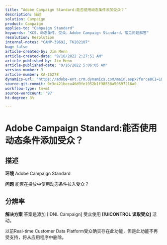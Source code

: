```yaml
---
title: “Adobe Campaign Standard:能否使用动态条件添加受众？”
description: 描述
solution: Campaign
product: Campaign
applies-to: "Campaign Standard"
keywords: "KCS，动态条件，受众，Adobe Campaign Standard，常见问题解答"
resolution: Resolution
internal-notes: "CAMP-39692, TK202107"
bug: false
article-created-by: Jim Menn
article-created-date: "9/16/2022 2:27:51 AM"
article-published-by: Jim Menn
article-published-date: "9/16/2022 5:06:05 AM"
version-number: 3
article-number: KA-15278
dynamics-url: "https://adobe-ent.crm.dynamics.com/main.aspx?forceUCI=1&pagetype=entityrecord&etn=knowledgearticle&id=da1ccb28-6735-ed11-9db1-0022480866ad"
source-git-commit: 0c3e421beca46d9fe1952b1f98538a50697216a0
workflow-type: tm+mt
source-wordcount: '97'
ht-degree: 3%

---
```


# Adobe Campaign Standard:能否使用动态条件添加受众？

## 描述


<b>环境</b>
Adobe Campaign Standard

<b>问题</b>
能否在投放中使用动态条件拉入受众？


## 分辨率


<b>解决方案</b>
答案是添加 [!DNL Campaign] 受众使用 <b>[!UICONTROL 读取受众]</b> 活动。

以前Real-time Customer Data Platform受众确实存在此功能，但是此功能不再受支持，将从应用程序中删除。
